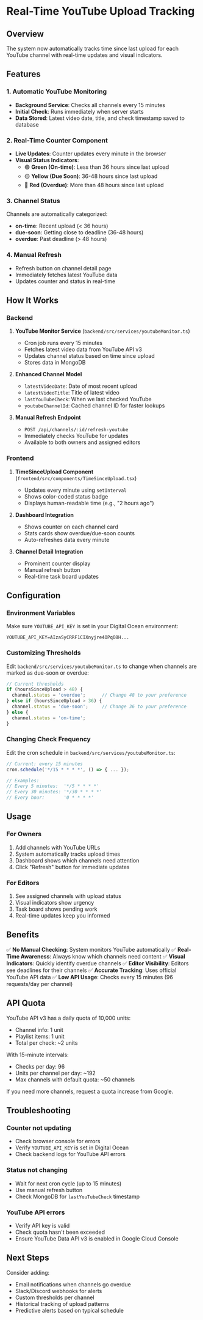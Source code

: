# Real-Time YouTube Upload Tracking

## Overview
The system now automatically tracks time since last upload for each YouTube channel with real-time updates and visual indicators.

## Features

### 1. Automatic YouTube Monitoring
- **Background Service**: Checks all channels every 15 minutes
- **Initial Check**: Runs immediately when server starts
- **Data Stored**: Latest video date, title, and check timestamp saved to database

### 2. Real-Time Counter Component
- **Live Updates**: Counter updates every minute in the browser
- **Visual Status Indicators**:
  - 🟢 **Green (On-time)**: Less than 36 hours since last upload
  - 🟡 **Yellow (Due Soon)**: 36-48 hours since last upload
  - 🔴 **Red (Overdue)**: More than 48 hours since last upload

### 3. Channel Status
Channels are automatically categorized:
- **on-time**: Recent upload (< 36 hours)
- **due-soon**: Getting close to deadline (36-48 hours)
- **overdue**: Past deadline (> 48 hours)

### 4. Manual Refresh
- Refresh button on channel detail page
- Immediately fetches latest YouTube data
- Updates counter and status in real-time

## How It Works

### Backend
1. **YouTube Monitor Service** (`backend/src/services/youtubeMonitor.ts`)
   - Cron job runs every 15 minutes
   - Fetches latest video data from YouTube API v3
   - Updates channel status based on time since upload
   - Stores data in MongoDB

2. **Enhanced Channel Model**
   - `latestVideoDate`: Date of most recent upload
   - `latestVideoTitle`: Title of latest video
   - `lastYouTubeCheck`: When we last checked YouTube
   - `youtubeChannelId`: Cached channel ID for faster lookups

3. **Manual Refresh Endpoint**
   - `POST /api/channels/:id/refresh-youtube`
   - Immediately checks YouTube for updates
   - Available to both owners and assigned editors

### Frontend
1. **TimeSinceUpload Component** (`frontend/src/components/TimeSinceUpload.tsx`)
   - Updates every minute using `setInterval`
   - Shows color-coded status badge
   - Displays human-readable time (e.g., "2 hours ago")

2. **Dashboard Integration**
   - Shows counter on each channel card
   - Stats cards show overdue/due-soon counts
   - Auto-refreshes data every minute

3. **Channel Detail Integration**
   - Prominent counter display
   - Manual refresh button
   - Real-time task board updates

## Configuration

### Environment Variables
Make sure `YOUTUBE_API_KEY` is set in your Digital Ocean environment:
```
YOUTUBE_API_KEY=AIzaSyCRRF1CIXnyjre4OPqO8H...
```

### Customizing Thresholds
Edit `backend/src/services/youtubeMonitor.ts` to change when channels are marked as due-soon or overdue:

```typescript
// Current thresholds
if (hoursSinceUpload > 48) {
  channel.status = 'overdue';      // Change 48 to your preference
} else if (hoursSinceUpload > 36) {
  channel.status = 'due-soon';     // Change 36 to your preference
} else {
  channel.status = 'on-time';
}
```

### Changing Check Frequency
Edit the cron schedule in `backend/src/services/youtubeMonitor.ts`:

```typescript
// Current: every 15 minutes
cron.schedule('*/15 * * * *', () => { ... });

// Examples:
// Every 5 minutes:  '*/5 * * * *'
// Every 30 minutes: '*/30 * * * *'
// Every hour:       '0 * * * *'
```

## Usage

### For Owners
1. Add channels with YouTube URLs
2. System automatically tracks upload times
3. Dashboard shows which channels need attention
4. Click "Refresh" button for immediate updates

### For Editors
1. See assigned channels with upload status
2. Visual indicators show urgency
3. Task board shows pending work
4. Real-time updates keep you informed

## Benefits

✅ **No Manual Checking**: System monitors YouTube automatically
✅ **Real-Time Awareness**: Always know which channels need content
✅ **Visual Indicators**: Quickly identify overdue channels
✅ **Editor Visibility**: Editors see deadlines for their channels
✅ **Accurate Tracking**: Uses official YouTube API data
✅ **Low API Usage**: Checks every 15 minutes (96 requests/day per channel)

## API Quota
YouTube API v3 has a daily quota of 10,000 units:
- Channel info: 1 unit
- Playlist items: 1 unit
- Total per check: ~2 units

With 15-minute intervals:
- Checks per day: 96
- Units per channel per day: ~192
- Max channels with default quota: ~50 channels

If you need more channels, request a quota increase from Google.

## Troubleshooting

### Counter not updating
- Check browser console for errors
- Verify `YOUTUBE_API_KEY` is set in Digital Ocean
- Check backend logs for YouTube API errors

### Status not changing
- Wait for next cron cycle (up to 15 minutes)
- Use manual refresh button
- Check MongoDB for `lastYouTubeCheck` timestamp

### YouTube API errors
- Verify API key is valid
- Check quota hasn't been exceeded
- Ensure YouTube Data API v3 is enabled in Google Cloud Console

## Next Steps

Consider adding:
- Email notifications when channels go overdue
- Slack/Discord webhooks for alerts
- Custom thresholds per channel
- Historical tracking of upload patterns
- Predictive alerts based on typical schedule

